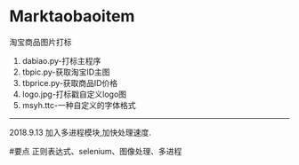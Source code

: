 # Marktaobaoitem
淘宝商品图片打标

1. dabiao.py-打标主程序
2. tbpic.py-获取淘宝ID主图
3. tbprice.py-获取商品ID价格
4. logo.jpg-打标戳自定义logo图
5. msyh.ttc-一种自定义的字体格式

-------------------------
2018.9.13 加入多进程模块,加快处理速度.

#要点
正则表达式、selenium、图像处理、多进程
